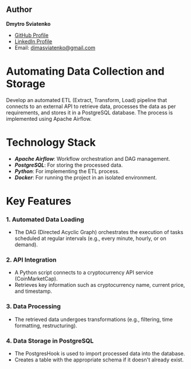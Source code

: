 ## Author
**Dmytro Sviatenko**  
- [GitHub Profile](https://github.com/dsviatenko)  
- [LinkedIn Profile](https://linkedin.com/in/dimasviatenko)  
- Email: dimasviatenko@gmail.com

# Automating Data Collection and Storage
Develop an automated ETL (Extract, Transform, Load) pipeline that connects to an external API to retrieve data, processes the data as per requirements, and stores it in a PostgreSQL database. The process is implemented using Apache Airflow.

# Technology Stack
- ***Apache Airflow***: Workflow orchestration and DAG management.
- ***PostgreSQL***: For storing the processed data.
- ***Python***: For implementing the ETL process.
- ***Docker***: For running the project in an isolated environment.

# Key Features
### 1. Automated Data Loading
- The DAG (Directed Acyclic Graph) orchestrates the execution of tasks scheduled at regular intervals (e.g., every minute, hourly, or on demand).
### 2. API Integration
- A Python script connects to a cryptocurrency API service (CoinMarketCap).
- Retrieves key information such as cryptocurrency name, current price, and timestamp.
### 3. Data Processing
- The retrieved data undergoes transformations (e.g., filtering, time formatting, restructuring).
### 4. Data Storage in PostgreSQL
- The PostgresHook is used to import processed data into the database.
- Creates a table with the appropriate schema if it doesn't already exist.
